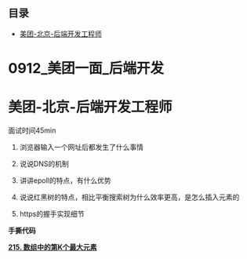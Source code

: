 ## 目录

*   [美团-北京-后端开发工程师](#美团-北京-后端开发工程师)

# 0912\_美团一面\_后端开发

# 美团-北京-后端开发工程师

面试时间45min

1.  浏览器输入一个网址后都发生了什么事情

2.  说说DNS的机制

3.  讲讲epoll的特点，有什么优势

4.  说说红黑树的特点，相比平衡搜索树为什么效率更高，是怎么插入元素的

5.  https的握手实现细节

**手撕代码**

[**215. 数组中的第K个最大元素**](https://leetcode.cn/problems/kth-largest-element-in-an-array/ "215. 数组中的第K个最大元素")
